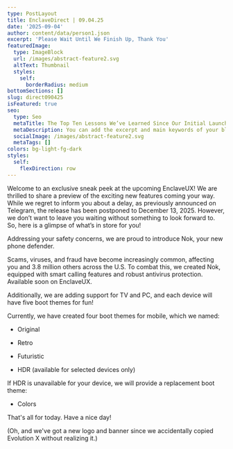 ```yaml
---
type: PostLayout
title: EnclaveDirect | 09.04.25
date: '2025-09-04'
author: content/data/person1.json
excerpt: 'Please Wait Until We Finish Up, Thank You'
featuredImage:
  type: ImageBlock
  url: /images/abstract-feature2.svg
  altText: Thumbnail
  styles:
    self:
      borderRadius: medium
bottomSections: []
slug: direct090425
isFeatured: true
seo:
  type: Seo
  metaTitle: The Top Ten Lessons We’ve Learned Since Our Initial Launch
  metaDescription: You can add the excerpt and main keywords of your blog post here.
  socialImage: /images/abstract-feature2.svg
  metaTags: []
colors: bg-light-fg-dark
styles:
  self:
    flexDirection: row
---
```

Welcome to an exclusive sneak peek at the upcoming EnclaveUX! We are thrilled to share a preview of the exciting new features coming your way. While we regret to inform you about a delay, as previously announced on Telegram, the release has been postponed to December 13, 2025. However, we don’t want to leave you waiting without something to look forward to. So, here is a glimpse of what’s in store for you!



Addressing your safety concerns, we are proud to introduce Nok, your new phone defender.

Scams, viruses, and fraud have become increasingly common, affecting you and 3.8 million others across the U.S. To combat this, we created Nok, equipped with smart calling features and robust antivirus protection. Available soon on EnclaveUX.



Additionally, we are adding support for TV and PC, and each device will have five boot themes for fun!

Currently, we have created four boot themes for mobile, which we named:

*   Original

*   Retro

*   Futuristic

*   HDR (available for selected devices only)

If HDR is unavailable for your device, we will provide a replacement boot theme:

*   Colors



That's all for today. Have a nice day!

(Oh, and we've got a new logo and banner since we accidentally copied Evolution X without realizing it.)
